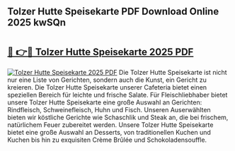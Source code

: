 ## Tolzer Hutte Speisekarte PDF Download Online 2025 kwSQn

# <h2><a href="http://gccvkw.nevu.top/?p=Tolzer+Hutte+Speisekarte">🔗 👉🔴 Tolzer Hutte Speisekarte 2025 PDF</a></h2>

[![Tolzer Hutte Speisekarte 2025 PDF](https://i.imgur.com/dBaPXMq.png)](http://gccvkw.nevu.top/?p=Tolzer+Hutte+Speisekarte)
Die Tolzer Hutte Speisekarte ist nicht nur eine Liste von Gerichten, sondern auch die Kunst, ein Gericht zu kreieren. Die Tolzer Hutte Speisekarte unserer Cafeteria bietet einen speziellen Bereich für leichte und frische Salate. Für Fleischliebhaber bietet unsere Tolzer Hutte Speisekarte eine große Auswahl an Gerichten: Rindfleisch, Schweinefleisch, Huhn und Fisch. Unseren Auserwählten bieten wir köstliche Gerichte wie Schaschlik und Steak an, die bei frischem, natürlichem Feuer zubereitet werden. Unsere Tolzer Hutte Speisekarte bietet eine große Auswahl an Desserts, von traditionellen Kuchen und Kuchen bis hin zu exquisiten Crème Brûlée und Schokoladensouffle.
